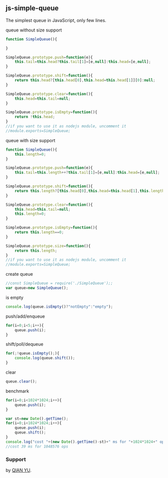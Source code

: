 ## js-simple-queue

The simplest queue in JavaScript, only few lines.

queue without size support
```js
function SimpleQueue(){

}

SimpleQueue.prototype.push=function(e){
    this.tail=this.head?this.tail[1]=[e,null]:this.head=[e,null];
}

SimpleQueue.prototype.shift=function(){
    return this.head?[this.head[0],this.head=this.head[1]][0]:null;
}

SimpleQueue.prototype.clear=function(){
    this.head=this.tail=null;
}

SimpleQueue.prototype.isEmpty=function(){
    return !this.head;
}
//if you want to use it as nodejs module, uncomment it
//module.exports=SimpleQueue;
```

queue with size support
```js
function SimpleQueue(){
    this.length=0;
}

SimpleQueue.prototype.push=function(e){
    this.tail=this.length++?this.tail[1]=[e,null]:this.head=[e,null];
}

SimpleQueue.prototype.shift=function(){
    return this.length?[this.head[0],this.head=this.head[1],this.length--][0]:null;
}

SimpleQueue.prototype.clear=function(){
    this.head=this.tail=null;
    this.length=0;
}

SimpleQueue.prototype.isEmpty=function(){
    return this.length==0;
}

SimpleQueue.prototype.size=function(){
    return this.length;
}
//if you want to use it as nodejs module, uncomment it
//module.exports=SimpleQueue;
```

create queue
```js
//const SimpleQueue = require('./SimpleQueue');;
var queue=new SimpleQueue();
```

is empty
```js
console.log(queue.isEmpty()?"notEmpty":"empty");
```

push/add/enqueue
```js
for(i=0;i<5;i++){
    queue.push(i);
}
```

shift/poll/dequeue
```js
for(;!queue.isEmpty();){
    console.log(queue.shift());
}
```

clear
```js
queue.clear();
```

benchmark
```js
for(i=0;i<1024*1024;i++){
    queue.push(i);
}

var st=new Date().getTime();
for(i=0;i<1024*1024;i++){
    queue.push(i);
    queue.shift();
}
console.log("cost "+(new Date().getTime()-st)+" ms for "+1024*1024+" ops");
//cost 39 ms for 1048576 ops
```

### Support

by [QIAN YU](https://github.com/foolfish3).
